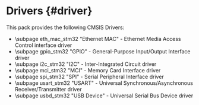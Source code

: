 # Drivers {#driver}

This pack provides the following CMSIS Drivers:
  - \subpage eth_mac_stm32 "Ethernet MAC" - Ethernet Media Access Control interface driver
  - \subpage gpio_stm32    "GPIO"         - General-Purpose Input/Output Interface driver
  - \subpage i2c_stm32     "I2C"          - Inter-Integrated Circuit driver
  - \subpage mci_stm32     "MCI"          - Memory Card Interface driver
  - \subpage spi_stm32     "SPI"          - Serial Peripheral Interface driver
  - \subpage usart_stm32   "USART"        - Universal Synchronous/Asynchronous Receiver/Transmitter driver
  - \subpage usbd_stm32    "USB Device"   - Universal Serial Bus Device driver
